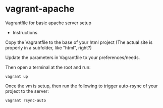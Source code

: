 vagrant-apache
==============

Vagrantfile for basic apache server setup

* Instructions

Copy the Vagrantfile to the base of your html project 
(The actual site is properly in a subfolder, like "html", right?)

Update the parameters in Vagrantfile to your preferences/needs.

Then open a terminal at the root and run:
~~~
vagrant up
~~~

Once the vm is setup, then run the following to trigger auto-rsync of your
project to the server:
~~~
vagrant rsync-auto
~~~

